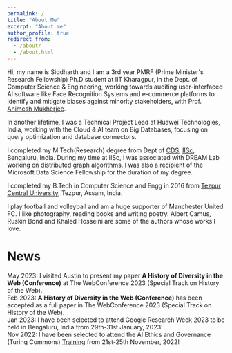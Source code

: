 ```yaml
---
permalink: /
title: "About Me"
excerpt: "About me"
author_profile: true
redirect_from: 
  - /about/
  - /about.html
---
```


Hi, my name is Siddharth and I am a 3rd year PMRF (Prime Minister's Research Fellowship) Ph.D student at IIT Kharagpur, in the Dept. of Computer Science & Engineering, working towards auditing user-interfaced AI software like Face Recognition Systems and e-commerce platforms to identify and mitigate biases against minority stakeholders, with Prof. [Animesh Mukherjee](https://cse.iitkgp.ac.in/~animeshm/). 

In another lifetime, I was a Technical Project Lead at Huawei Technologies, India, working with the Cloud & AI team on Big Databases, focusing on query optimization and database connectors.

I completed my M.Tech(Research) degree from Dept of [CDS](https://cds.iisc.ac.in/), [IISc](https://iisc.ac.in/), Bengaluru, India. During my time at IISc, I was associated with DREAM Lab working on distributed graph algorithms. I was also a recipient of the Microsoft Data Science Fellowship for the duration of my degree. 

I completed my B.Tech in Computer Science and Engg in 2016 from [Tezpur Central University](http://www.tezu.ernet.in/), Tezpur, Assam, India. 

I play football and volleyball and am a huge supporter of Manchester United FC. I like photography, reading books and writing poetry. Albert Camus, Ruskin Bond and Khaled Hosseini are some of the authors whose works I love. 


News
======
May 2023: I visited Austin to present my paper **A History of Diversity in the Web (Conference)** at The WebConference 2023 (Special Track on History of the Web).    
Feb 2023: **A History of Diversity in the Web (Conference)** has been accepted as a full paper in The WebConference 2023 (Special Track on History of the Web).    
Jan 2023: I have been selected to attend Google Research Week 2023 to be held in Bengaluru, India from 29th-31st January, 2023!    
Nov 2022: I have been selected to attend the AI Ethics and Governance (Turing Commons) [Training](https://www.eventsforce.net/turingevents/frontend/reg/thome.csp?pageID=81509&ef_sel_menu=1170&eventID=232) from 21st-25th November, 2022!    

